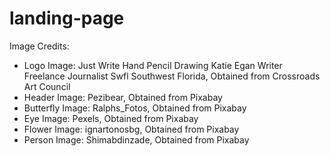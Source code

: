 # landing-page
Image Credits:
 - Logo Image: Just Write Hand Pencil Drawing Katie Egan Writer Freelance Journalist Swfl Southwest Florida, 
   Obtained from Crossroads Art Council
 - Header Image: Pezibear,
   Obtained from Pixabay
 - Butterfly Image: Ralphs_Fotos,
   Obtained from Pixabay
 - Eye Image: Pexels,
   Obtained from Pixabay
 - Flower Image: ignartonosbg,
   Obtained from Pixabay
 - Person Image: Shimabdinzade,
   Obtained from Pixabay